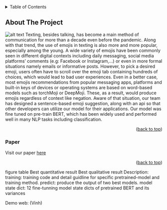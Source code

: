 <!-- TABLE OF CONTENTS -->
<details>
  <summary>Table of Contents</summary>
  <ol>
    <li>
      <a href="#about-the-project">About The Project</a>
      <ul>
        <li><a href="#paper">Paper</a></li>
      </ul>
    </li>
    <li>
      <a href="#getting-started">Getting Started</a>
      <ul>
        <li><a href="#prerequisites">Prerequisites</a></li>
        <li><a href="#installation">Installation</a></li>
      </ul>
    </li>
    <li><a href="#usage">Usage</a></li>
    <li><a href="#roadmap">Roadmap</a></li>
    <li><a href="#contributing">Contributing</a></li>
    <li><a href="#license">License</a></li>
    <li><a href="#contact">Contact</a></li>
    <li><a href="#acknowledgments">Acknowledgments</a></li>
  </ol>
</details>

<!-- ABOUT THE PROJECT -->
## About The Project
![alt text](https://github.com/SimonCao1207/Emoji-Recommendation/blob/main/img/pic1.png?raw=true)
Texting, besides talking, has become a main method of communication for more than a decade
even before the pandemic. Along with that trend, the use of emojis in texting is also more and
more popular, especially among the young. A wide variety of emojis have been commonly seen
in different digital contexts including daily messaging, social media platforms’ comments (e.g:
Facebook or Instagram,...) or even in more formal situations namely emails or informative posts.
However, to pick a desired emoji, users often have to scroll over the emoji tab containing
hundreds of choices, which would lead to bad user experiences. Even in a better case, most emojis
recommendations from popular messaging apps, platforms and built-in keys of devices or operating
systems are based on word-based models such as torchMoji or DeepMoji. These, as a result, would
produce emojis regardless of context like negation.
Aware of that situation, our team has designed a sentence-based emoji suggestion, along with
an api so that other developers can utilize our model for their applications. Our model was fine
tuned on pre-train BERT, which has been widely used and performed well in many NLP tasks
including classification.

<p align="right">(<a href="#top">back to top</a>)</p>

### Paper

Visit our paper [here](https://drive.google.com/file/d/1KwyAgc_1gwo7T38B4x2BNCV9PFxrAkT4/view?usp=sharing)

<p align="right">(<a href="#top">back to top</a>)</p>









figure table
Best quantitative result
Best qualitative result
Description:
training:
training code and detail guidline for specific pretrained-model and training method.
predict: produce the output of two best models.
model state dict: 12 fine-tunning model state dicts of pretrained BERT and its variances

Demo web: (Vinh)
